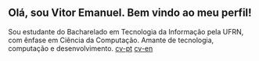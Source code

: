 ## Olá, sou Vitor Emanuel. Bem vindo ao meu perfil!
Sou estudante do Bacharelado em Tecnologia da Informação pela UFRN, com ênfase em Ciência da Computação. Amante de tecnologia, computação e desenvolvimento.
[cv-pt](https://github.com/isVitorEmanuel/isVitorEmanuel/blob/main/cv-ptbr.pdf)
[cv-en](https://github.com/isVitorEmanuel/isVitorEmanuel/blob/main/cv-en.pdf)
